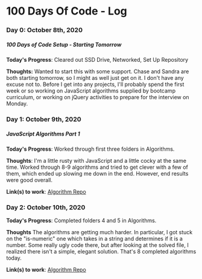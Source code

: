 # 100 Days Of Code - Log

### Day 0: October 8th, 2020

##### 100 Days of Code Setup - Starting Tomorrow

**Today's Progress**: Cleared out SSD Drive, Networked, Set Up Repository

**Thoughts:** Wanted to start this with some support. Chase and Sandra are both starting tomorrow, so I might as well just get on it. I don't have any excuse not to. Before I get into any projects, I'll probably spend the first week or so working on JavaScript algorithms supplied by bootcamp curriculum, or working on jQuery activities to prepare for the interview on Monday.

### Day 1: October 9th, 2020

##### JavaScript Algorithms Part 1

**Today's Progress**: Worked through first three folders in Algorithms.

**Thoughts**: I'm a little rusty with JavaScript and a little cocky at the same time. Worked through 8-9 algorithms and tried to get clever with a few of them, which ended up slowing me down in the end. However, end results were good overall.

**Link(s) to work**: [Algorithm Repo](https://github.com/raskog1/algorithms)

### Day 2: October 10th, 2020

**Today's Progress**: Completed folders 4 and 5 in Algorithms.

**Thoughts** The algorithms are getting much harder. In particular, I got stuck on the "is-numeric" one which takes in a string and determines if it is a number. Some really ugly code there, but after looking at the solved file, I realized there isn't a simple, elegant solution. That's 8 completed algorithms today.

**Link(s) to work**: [Algorithm Repo](https://github.com/raskog1/algorithms)

